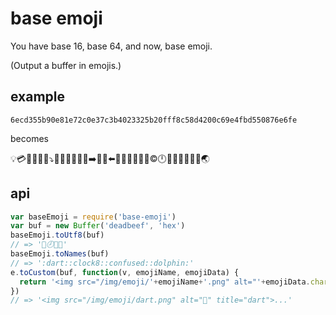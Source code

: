 # base emoji

You have base 16, base 64, and now, base emoji.

(Output a buffer in emojis.)

## example

`6ecd355b90e81e72c0e37c3b4023325b20fff8c58d4200c69e4fbd550876e6fe`

becomes

:bulb::credit_card::baggage_claim::boar::church::dizzy::arrow_heading_down::busstop::construction::department_store::candy::bank::bath::arrow_right::baby_bottle::boar::arrow_left::egg::dvd::cop::children_crossing::battery::100::copyright::clock12::birthday::confounded::blossom::abcd::cake::disappointed::earth_asia:


## api

```js
var baseEmoji = require('base-emoji')
var buf = new Buffer('deadbeef', 'hex')
baseEmoji.toUtf8(buf)
// => '🎯🕗😕🐬'
baseEmoji.toNames(buf)
// => ':dart::clock8::confused::dolphin:'
e.toCustom(buf, function(v, emojiName, emojiData) {
  return '<img src="/img/emoji/'+emojiName+'.png" alt="'+emojiData.character+'" title="'+emojiName+'">'
})
// => '<img src="/img/emoji/dart.png" alt="🎯" title="dart">...'
```